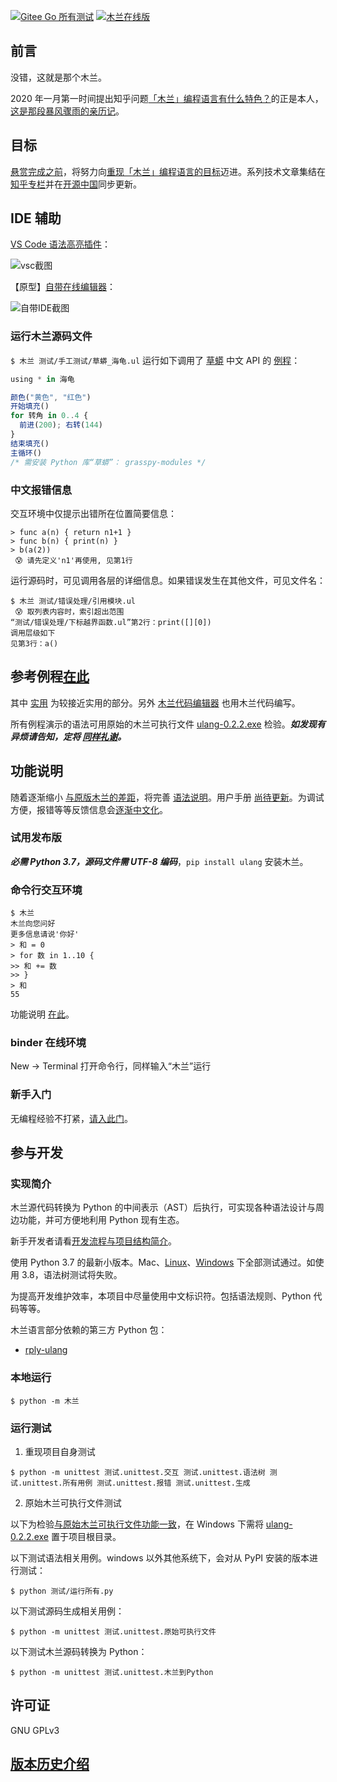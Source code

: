 [![Gitee Go 所有测试](https://gitee.com/MulanRevive/mulan-rework/badge/giteego.svg?name=所有测试&id=mulan-rework)](https://gitee.com/MulanRevive/dashboard/projects/MulanRevive/mulan-rework/gitee_go/mulan-rework?branch=master)
[![木兰在线版](https://mybinder.org/badge_logo.svg)](https://mybinder.org/v2/git/https%3A%2F%2Fgitee.com%2FMulanRevive%2Fmulan-rework/HEAD)

## 前言

没错，这就是那个木兰。

2020 年一月第一时间提出知乎问题[「木兰」编程语言有什么特色？](https://www.zhihu.com/question/366509495)的正是本人，[这是那段暴风骤雨的亲历记](https://zhuanlan.zhihu.com/p/265091649)。

## 目标

[悬赏完成之前](https://zhuanlan.zhihu.com/p/224600854)，将努力向[重现「木兰」编程语言的目标](https://gitee.com/MulanRevive/bounty/blob/master/%E5%A4%8D%E7%8E%B0%E6%96%87%E6%A1%A3/README.md)迈进。系列技术文章集结在[知乎专栏](https://zhuanlan.zhihu.com/ulang)并在[开源中国](https://www.oschina.net/p/mulan-rework)同步更新。

## IDE 辅助

[VS Code 语法高亮插件](https://marketplace.visualstudio.com/items?itemName=CodeInChinese.ulang)：

![vsc截图](https://gitee.com/MulanRevive/ide-extension-vscode/raw/master/%E6%88%AA%E5%9B%BE/2021-01-20_%E4%B8%80%E5%B2%81.png)

【原型】[自带在线编辑器](https://gitee.com/MulanRevive/mulan-rework/tree/master/编辑器)：

![自带IDE截图](https://gitee.com/MulanRevive/bounty/raw/master/%E8%BF%9B%E5%B1%95%E5%B0%8F%E7%BB%93/%E6%88%AA%E5%9B%BE/2021-01-20_%E5%9C%A8%E7%BA%BF.png)

### 运行木兰源码文件

`$ 木兰 测试/手工测试/草蟒_海龟.ul` 运行如下调用了 [草蟒](https://www.oschina.net/p/grasspy) 中文 API 的 [例程](https://gitee.com/MulanRevive/mulan-rework/tree/master/测试/手工测试/草蟒_海龟.ul)：

```javascript
using * in 海龟

颜色("黄色", "红色")
开始填充()
for 转角 in 0..4 {
  前进(200); 右转(144)
}
结束填充()
主循环()
/* 需安装 Python 库“草蟒”： grasspy-modules */
```

### 中文报错信息

交互环境中仅提示出错所在位置简要信息：

```
> func a(n) { return n1+1 }
> func b(n) { print(n) }
> b(a(2))
 😰 请先定义'n1'再使用, 见第1行
```

运行源码时，可见调用各层的详细信息。如果错误发生在其他文件，可见文件名：

```
$ 木兰 测试/错误处理/引用模块.ul
 😰 取列表内容时，索引超出范围
“测试/错误处理/下标越界函数.ul”第2行：print([][0])
调用层级如下
见第3行：a()
```

## 参考例程[在此](https://gitee.com/MulanRevive/mulan-rework/tree/master/测试)

其中 [实用](https://gitee.com/MulanRevive/mulan-rework/tree/master/测试/实用) 为较接近实用的部分。另外 [木兰代码编辑器](https://gitee.com/MulanRevive/mulan-rework/tree/master/编辑器) 也用木兰代码编写。

所有例程演示的语法可用原始的木兰可执行文件 [ulang-0.2.2.exe](https://gitee.com/MulanRevive/bounty/tree/master/%E5%8E%9F%E5%A7%8B%E8%B5%84%E6%96%99/%E5%8F%AF%E6%89%A7%E8%A1%8C%E6%96%87%E4%BB%B6) 检验。***如发现有异烦请告知，定将 [同样礼谢](https://gitee.com/MulanRevive/bounty)。***

## 功能说明

随着逐渐缩小 [与原版木兰的差距](https://gitee.com/MulanRevive/mulan-rework/issues/I1SEU5)，将完善 [语法说明](文档/语法说明.md)。用户手册 [尚待更新](https://gitee.com/MulanRevive/mulan-rework/issues/I1U36D)。为调试方便，报错等等反馈信息会[逐渐中文化](https://zhuanlan.zhihu.com/p/148065426)。

### 试用发布版

***必需 Python 3.7，源码文件需 UTF-8 编码***，`pip install ulang` 安装木兰。

### 命令行交互环境

```
$ 木兰
木兰向您问好
更多信息请说'你好'
> 和 = 0
> for 数 in 1..10 {
>> 和 += 数
>> }
> 和
55
```

功能说明 [在此](https://gitee.com/MulanRevive/mulan-rework/tree/master/文档/功能/交互环境.md)。

### binder 在线环境

New -> Terminal 打开命令行，同样输入“木兰”运行

### 新手入门

无编程经验不打紧，[请入此门](https://gitee.com/MulanRevive/mulan-rework/tree/master/文档/用户手册/编程新手/1猜数字.md)。

## 参与开发

### 实现简介

木兰源代码转换为 Python 的中间表示（AST）后执行，可实现各种语法设计与周边功能，并可方便地利用 Python 现有生态。

新手开发者请看[开发流程与项目结构简介](文档/开发上手.md)。

使用 Python 3.7 的最新小版本。Mac、[Linux](https://gitee.com/MulanRevive/mulan-rework/issues/I1U9O3)、[Windows](https://gitee.com/MulanRevive/mulan-rework/issues/I1U2HP) 下全部测试通过。如使用 3.8，语法树测试将失败。

为提高开发维护效率，本项目中尽量使用中文标识符。包括语法规则、Python 代码等等。

木兰语言部分依赖的第三方 Python 包：

- [rply-ulang](https://pypi.org/project/rply-ulang/)

### 本地运行

```
$ python -m 木兰
```

### 运行测试

1. 重现项目自身测试

```
$ python -m unittest 测试.unittest.交互 测试.unittest.语法树 测试.unittest.所有用例 测试.unittest.报错 测试.unittest.生成
```

2. 原始木兰可执行文件测试

以下为检验[与原始木兰可执行文件功能一致](https://zhuanlan.zhihu.com/p/230155471)，在 Windows 下需将 [ulang-0.2.2.exe](https://gitee.com/MulanRevive/bounty/tree/master/%E5%8E%9F%E5%A7%8B%E8%B5%84%E6%96%99/%E5%8F%AF%E6%89%A7%E8%A1%8C%E6%96%87%E4%BB%B6) 置于项目根目录。

以下测试语法相关用例。windows 以外其他系统下，会对从 PyPI 安装的版本进行测试：

```
$ python 测试/运行所有.py
```

以下测试源码生成相关用例：

```
$ python -m unittest 测试.unittest.原始可执行文件
```

以下测试木兰源码转换为 Python：

```
$ python -m unittest 测试.unittest.木兰到Python
```

## 许可证

GNU GPLv3

## [版本历史介绍](CHANGELOG.md)
